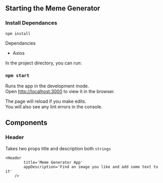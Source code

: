 ## Starting the Meme Generator

### Install Dependances

`npm install`

Dependancies

- Axios

In the project directory, you can run:

### `npm start`

Runs the app in the development mode.\
Open [http://localhost:3000](http://localhost:3000) to view it in the browser.

The page will reload if you make edits.\
You will also see any lint errors in the console.

## Components

### Header

Takes two props title and description both `strings`

```
<Header
    	title='Meme Generator App'
		appDescription='Find an image you like and add some text to it'
	/>
```
